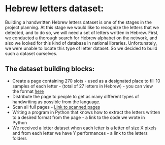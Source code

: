 # Hebrew letters dataset:
Building a handwritten Hebrew letters dataset is one of the stages in the project planning.
At this stage we would like to recognize the letters that we detected, and to do so, we will need a set of letters written in Hebrew.
First, we conducted a thorough search for Hebrew alphabet on the network, and also we looked for this kind of database in national libraries. Unfortunately, we were unable to locate this type of letter dataset. So we decided to build such a dataset ourselves.


## The dataset building blocks:
* Create a page containing 270 slots - used as a designated place to fill 10 samples of each letter - (total of 27 letters in Hebrew) - you can view the format [here](https://github.com/moranzargari/Handwriting-detection-recognition/blob/master/Letters%20Dataset%20Collection/page.jpg?raw=true)
* Distribute the page to people to get as many different types of handwriting as possible from the language.
* Scan all full pages -  [Link to scanned pages](https://github.com/moranzargari/Handwriting-detection-recognition/tree/master/Letters%20Dataset%20Collection/tables)
* Writing a program in Python that knows how to extract the letters written to a desired format from the page - a link to the code we wrote in Python
* We received a letter dataset when each letter is a letter of size X pixels and from each letter we have Y performances - a link to the letters folders
